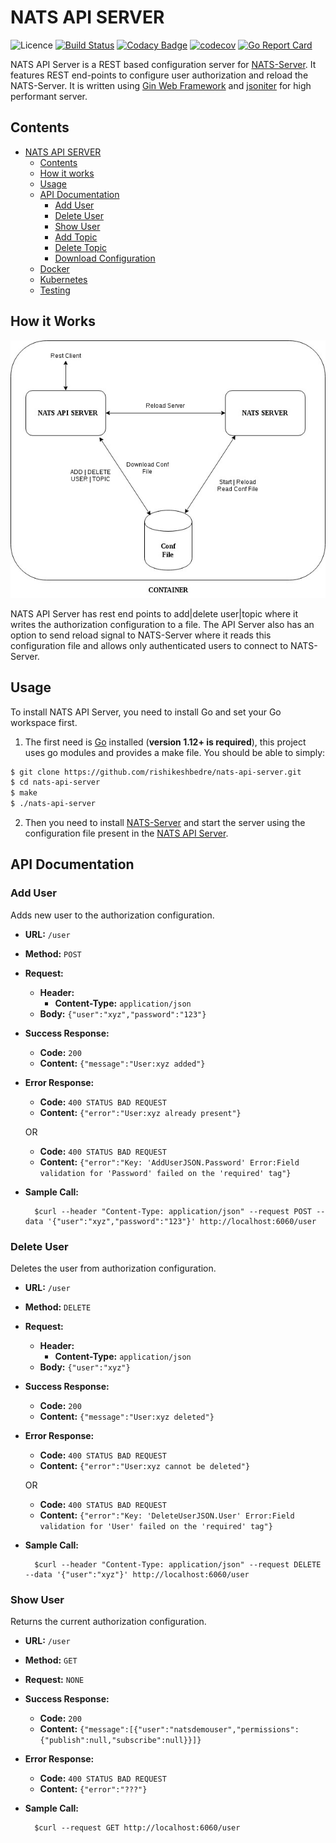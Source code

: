 # NATS API SERVER

![Licence](https://img.shields.io/github/license/rishikeshbedre/nats-api-server)
[![Build Status](https://travis-ci.com/rishikeshbedre/nats-api-server.svg?branch=master)](https://travis-ci.com/rishikeshbedre/nats-api-server)
[![Codacy Badge](https://api.codacy.com/project/badge/Grade/940a0ccb560941fb9cdbd1b277d6af17)](https://app.codacy.com/manual/rishikeshbedre/nats-api-server?utm_source=github.com&utm_medium=referral&utm_content=rishikeshbedre/nats-api-server&utm_campaign=Badge_Grade_Dashboard)
[![codecov](https://codecov.io/gh/rishikeshbedre/nats-api-server/branch/master/graph/badge.svg)](https://codecov.io/gh/rishikeshbedre/nats-api-server)
[![Go Report Card](https://goreportcard.com/badge/github.com/rishikeshbedre/nats-api-server)](https://goreportcard.com/report/github.com/rishikeshbedre/nats-api-server)

NATS API Server is a REST based configuration server for [NATS-Server](https://github.com/nats-io/nats-server). It features REST end-points to configure user authorization and reload the NATS-Server. It is written using [Gin Web Framework](https://github.com/gin-gonic/gin) and [jsoniter](https://github.com/json-iterator/go) for high performant server.

## Contents

- [NATS API SERVER](#nats-api-server)
  - [Contents](#contents)
  - [How it works](#how-it-works)
  - [Usage](#usage)
  - [API Documentation](#api-documentation)
    - [Add User](#add-user)
    - [Delete User](#delete-user)
    - [Show User](#show-user)
    - [Add Topic](#add-topic)
    - [Delete Topic](#delete-topic)
    - [Download Configuration](#download-configuration)
  - [Docker](#docker)
  - [Kubernetes](#kubernetes)
  - [Testing](#testing)

## How it Works

![nats-api-server](https://github.com/rishikeshbedre/nats-api-server/blob/master/extras/nats-api-server.jpg)

NATS API Server has rest end points to add|delete user|topic where it writes the authorization configuration to a file. The API Server also has an option to send reload signal to NATS-Server where it reads this configuration file and allows only authenticated users to connect to NATS-Server.

## Usage

To install NATS API Server, you need to install Go and set your Go workspace first.

1. The first need is [Go](https://golang.org/) installed (**version 1.12+ is required**), this project uses go modules and provides a make file. You should be able to simply:

```sh
$ git clone https://github.com/rishikeshbedre/nats-api-server.git
$ cd nats-api-server
$ make
$ ./nats-api-server
```

2. Then you need to install [NATS-Server](https://docs.nats.io/nats-server/installation#installing-from-the-source) and start the server using the configuration file present in the [NATS API Server](https://github.com/rishikeshbedre/nats-api-server/blob/master/configuration/nats-server.conf).

## API Documentation

### Add User

Adds new user to the authorization configuration.

- **URL:**
  `/user`

- **Method:**
  `POST`

- **Request:**
  - **Header:**
    - **Content-Type:** `application/json`
  - **Body:** `{"user":"xyz","password":"123"}`

- **Success Response:**
  - **Code:** `200` 
  - **Content:** `{"message":"User:xyz added"}`
 
- **Error Response:**
  - **Code:** `400 STATUS BAD REQUEST` 
  - **Content:** `{"error":"User:xyz already present"}`

  OR

  - **Code:** `400 STATUS BAD REQUEST` 
  - **Content:** `{"error":"Key: 'AddUserJSON.Password' Error:Field validation for 'Password' failed on the 'required' tag"}`

- **Sample Call:**

  ```ssh
    $curl --header "Content-Type: application/json" --request POST --data '{"user":"xyz","password":"123"}' http://localhost:6060/user
  ```

### Delete User

Deletes the user from authorization configuration.

- **URL:**
  `/user`

- **Method:**
  `DELETE`

- **Request:**
  - **Header:**
    - **Content-Type:** `application/json`
  - **Body:** `{"user":"xyz"}`

- **Success Response:**
  - **Code:** `200` 
  - **Content:** `{"message":"User:xyz deleted"}`
 
- **Error Response:**
  - **Code:** `400 STATUS BAD REQUEST`
  - **Content:** `{"error":"User:xyz cannot be deleted"}`

  OR

  - **Code:** `400 STATUS BAD REQUEST`
  - **Content:** `{"error":"Key: 'DeleteUserJSON.User' Error:Field validation for 'User' failed on the 'required' tag"}`

- **Sample Call:**

  ```ssh
    $curl --header "Content-Type: application/json" --request DELETE --data '{"user":"xyz"}' http://localhost:6060/user
  ```

### Show User

Returns the current authorization configuration.

- **URL:**
  `/user`

- **Method:**
  `GET`

- **Request:** `NONE`

- **Success Response:**
  - **Code:** `200` 
  - **Content:** `{"message":[{"user":"natsdemouser","permissions":{"publish":null,"subscribe":null}}]}`
 
- **Error Response:**
  - **Code:** `400 STATUS BAD REQUEST`
  - **Content:** `{"error":"???"}`

- **Sample Call:**

  ```ssh
    $curl --request GET http://localhost:6060/user
  ```